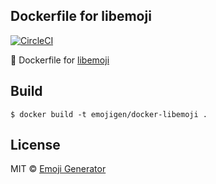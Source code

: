 ## Dockerfile for libemoji
[![CircleCI](https://circleci.com/gh/emoji-gen/docker-cpp/tree/master.svg?style=shield)](https://circleci.com/gh/emoji-gen/docker-cpp/tree/master)

:whale: Dockerfile for [libemoji](https://github.com/emoji-gen/libemoji)

## Build

```
$ docker build -t emojigen/docker-libemoji .
```

## License
MIT &copy; [Emoji Generator](https://emoji-gen.ninja/)
